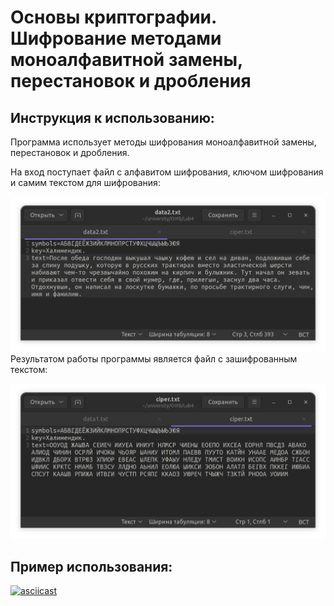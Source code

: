 # Основы криптографии. Шифрование методами моноалфавитной замены, перестановок и дробления
## Инструкция к использованию:
Программа использует методы шифрования моноалфавитной замены, перестановок и дробления.

На вход поступает файл с алфавитом шифрования, ключом шифрования и самим текстом для шифрования:

![Image alt](https://raw.githubusercontent.com/NikKha03/encryption_methods/main/image/structure.png)
Результатом работы программы является файл с зашифрованным текстом:

![Image alt](https://raw.githubusercontent.com/NikKha03/encryption_methods/main/image/cipher.png)
## Пример использования:
[![asciicast](https://asciinema.org/a/2ovfxpMBwIXHXxanXc2n1lnoI.svg)](https://asciinema.org/a/2ovfxpMBwIXHXxanXc2n1lnoI)